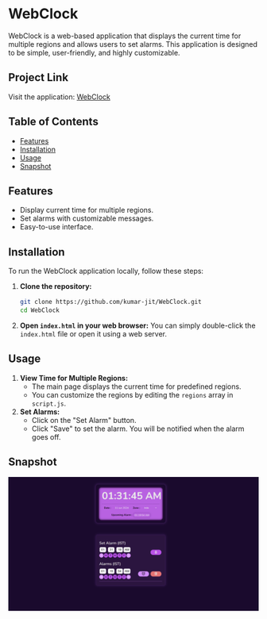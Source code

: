 # WebClock

WebClock is a web-based application that displays the current time for multiple regions and allows users to set alarms. This application is designed to be simple, user-friendly, and highly customizable.

## Project Link

Visit the application: [WebClock](https://kumar-jit.github.io/WebClock/)

## Table of Contents
- [Features](#features)
- [Installation](#installation)
- [Usage](#usage)
- [Snapshot](#snapshot)

## Features
- Display current time for multiple regions.
- Set alarms with customizable messages.
- Easy-to-use interface.

## Installation
To run the WebClock application locally, follow these steps:
1. **Clone the repository:**
    ```bash
    git clone https://github.com/kumar-jit/WebClock.git
    cd WebClock
    ```
2. **Open `index.html` in your web browser:**
    You can simply double-click the `index.html` file or open it using a web server.

## Usage
1. **View Time for Multiple Regions:**
    - The main page displays the current time for predefined regions.
    - You can customize the regions by editing the `regions` array in `script.js`.
2. **Set Alarms:**
    - Click on the "Set Alarm" button.
    - Click "Save" to set the alarm. You will be notified when the alarm goes off.

## Snapshot
![alt text](image.png)
